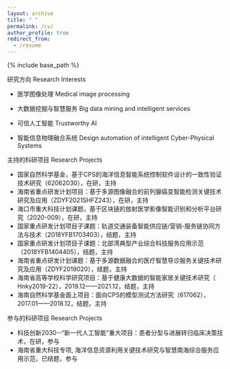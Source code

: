 ```yaml
---
layout: archive
title: " "
permalink: /cv/
author_profile: true
redirect_from:
  - /resume
---
```


{% include base_path %}

研究方向 Research Interests

- 医学图像处理 Medical image processing

- 大数据挖掘与智慧服务 Big data mining and intelligent services

- 可信人工智能 Trustworthy AI

- 智能信息物理融合系统 Design automation of intelligent Cyber-Physical Systems 

主持的科研项目 Research Projects 

- 国家自然科学基金，基于CPS的海洋信息智能系统控制软件设计的一致性验证技术研究（62062030），在研，主持
- 海南省重点研发计划项目：基于多源图像融合的前列腺癌变智能检测关键技术研究及应用（ZDYF2021SHFZ243），在研，主持
- 海口市重大科技计划课题，基于区块链的放射医学影像智能识别和分析平台研究（2020-009），在研，主持
- 国家重点研发计划项目子课题：轨道交通装备智能供应链/营销-服务链协同方法与技术（2018YFB1703403），结题，主持
- 国家重点研发计划项目子课题：北部湾典型产业综合科技服务应用示范（2018YFB1404405），结题，主持
- 海南省重点研发计划课题：基于多源数据融合的医疗智慧导诊服务关键技术研究及应用（ZDYF2019020），结题，主持
- 海南省高等学校科学研究项目：基于健康大数据的智能家居关键技术研究（ Hnky2019-22），2019.12——2021.12，结题，主持
- 海南自然科学基金面上项目：面向CPS的模型测试方法研究（617062），2017.01——2018.12，结题，主持

参与的科研项目 Research Projects

- 科技创新2030--“新一代人工智能”重大项目：患者分型与进展转归临床决策技术，在研，参与
- 海南省重大科技专项, 海洋信息资源利用关键技术研究与智慧南海综合服务应用示范，已结题，参与
